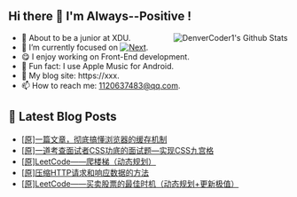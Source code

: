## Hi there 👋 I'm Always--Positive !
<div>
  <img alt="DenverCoder1's Github Stats" src="https://denvercoder1-github-readme-stats.vercel.app/api?username=qq1120637483&show_icons=true&count_private=true&theme=react&hide_border=true&hide_title=true&bg_color=1F222E&title_color=F85D7F&icon_color=F8D866" align= "right" />

- 🎒 About to be a junior at XDU. 
- 🔬 I’m currently focused on [![Next](https://img.shields.io/badge/-Next-brightgreen)](https://). 
- 😋 I enjoy working on Front-End development.
- 🎵 Fun fact: I use Apple Music for Android.
- 📝 My blog site: https://xxx.
- 📫 How to reach me:  1120637483@qq.com.
</div>  


## 📕 Latest Blog Posts

<!-- BLOG-POST-LIST:START -->
- [[原]一篇文章，彻底搞懂浏览器的缓存机制](https://blog.csdn.net/sinat_41696687/article/details/120579057)
- [[原]一道考查面试者CSS功底的面试题—实现CSS九宫格](https://blog.csdn.net/sinat_41696687/article/details/120578439)
- [[原]LeetCode——爬楼梯（动态规划）](https://blog.csdn.net/sinat_41696687/article/details/120561125)
- [[原]压缩HTTP请求和响应数据的方法](https://blog.csdn.net/sinat_41696687/article/details/120547642)
- [[原]LeetCode——买卖股票的最佳时机（动态规划+更新极值）](https://blog.csdn.net/sinat_41696687/article/details/120543697)
<!-- BLOG-POST-LIST:END -->









